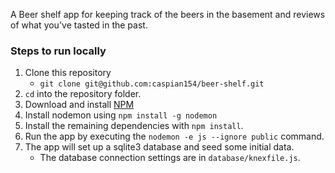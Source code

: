 A Beer shelf app for keeping track of the beers in the basement and reviews of what you've tasted in the past.

### Steps to run locally
1. Clone this repository
    * `git clone git@github.com:caspian154/beer-shelf.git`
2. `cd` into the repository folder.
3. Download and install [NPM](https://nodejs.org/en/download/)
4. Install nodemon using `npm install -g nodemon`
5. Install the remaining dependencies with `npm install`.
6. Run the app by executing the `nodemon -e js --ignore public` command.
7. The app will set up a sqlite3 database and seed some initial data.
	* The database connection settings are in `database/knexfile.js`.
